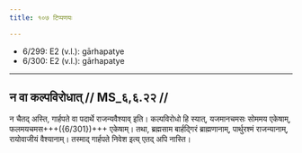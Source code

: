 ```yaml
---
title: १०७ टिप्पणयः

---
```

- 6/299: E2 (v.l.): gārhapatye
- 6/300: E2 (v.l.): gārhapatye

____________________________________________


## न वा कल्पविरोधात् // MS_६,६.२२ //

न चैतद् अस्ति, गार्हपते वा पदार्थे राजन्यवैश्याव् इति। कल्पविरोधो हि स्यात्, यजमानचमसः सोममय एकेषाम्, फलमयचमस+++({6/301})+++ एकेषाम्। तथा, ब्रह्मसाम बार्हद्गिरं ब्राह्मणानाम्, पार्थुरश्मं राजन्यानाम्, रायोवाजीयं वैश्यानाम्। तस्माद् गार्हपते निवेश इत्य् एतद् अपि नास्ति।
